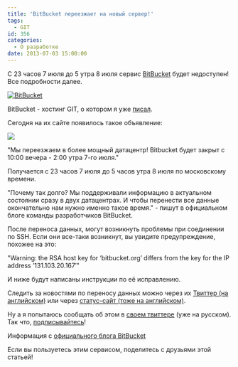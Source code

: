 ```yaml
---
title: 'BitBucket переезжает на новый сервер!'
tags:
  - GIT
id: 356
categories:
  - О разработке
date: 2013-07-03 15:00:00
---
```


С 23 часов 7 июля до 5 утра 8 июля сервис [BitBucket](http://bitbucket.org) будет недоступен! Все подробности далее. <!--more-->

[![BitBucket](http://atnartur.ru/wp-content/uploads/2013/07/Image-000-300x139.png)](http://atnartur.ru/wp-content/uploads/2013/07/Image-000.png)

BitBucket - хостинг GIT, о котором я уже [писал](http://atnartur.ru/git-tchasty-vtoraya-registratsiya-i-ustanovka/ "GIT — часть вторая: регистрация и установка").

Сегодня на их сайте появилось такое объявление:

[![](http://atnartur.ru/wp-content/uploads/2013/07/Image-0021-300x30.png)](http://atnartur.ru/wp-content/uploads/2013/07/Image-0021.png)

"Мы переезжаем в более мощный датацентр! Bitbucket будет закрыт с 10:00 вечера - 2:00 утра 7-го июля."

Получается с 23 часов 7 июля до 5 часов утра 8 июля по московскому времени.

"Почему так долго? Мы поддерживали информацию в актуальном состоянии сразу в двух датацентрах. И чтобы перенести все данные окончательно нам нужно именно такое время." - пишут в официальном блоге команды разработчиков BitBucket.

После переноса данных, могут возникнуть проблемы при соединении по SSH. Если они все-таки возникнут, вы увидите предупреждение, похожее на это:

"Warning: the RSA host key for ‘bitbucket.org’ differs from the key for the IP address ’131.103.20.167′"

И ниже будут написаны инструкции по её исправлению.

Следить за новостями по переносу данных можно через их [Твиттер (на английском)](https://twitter.com/bitbucket "@bitbucket") или через [статус-сайт (тоже на английском)](http://status.bitbucket.org/ "status.bitbucket.org").

Ну а я попытаюсь сообщать об этом в [своем твиттере](https://twitter.com/atnartur "@atnartur") (уже на русском). Так что, [подписывайтесь](https://twitter.com/atnartur "@atnartur")!

Информация с [официального блога BitBucket](http://blog.bitbucket.org/2013/07/02/scheduled-downtime-bitbucket-moves-data-centers-on-july-7/ "Scheduled downtime: Bitbucket moves data centers on July 7")

Если вы пользуетесь этим сервисом, поделитесь с друзьями этой статьей!